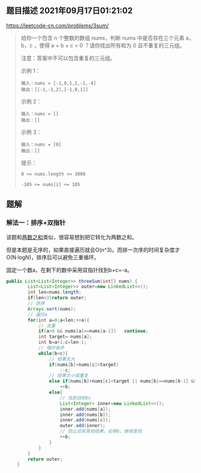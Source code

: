 ## 题目描述	2021年09月17日01:21:02

https://leetcode-cn.com/problems/3sum/

>   给你一个包含 n 个整数的数组 nums，判断 nums 中是否存在三个元素 a，b，c ，使得 a + b + c = 0 ？请你找出所有和为 0 且不重复的三元组。
>
>   注意：答案中不可以包含重复的三元组。
>
>    
>
>   示例 1：
>
>   ```
>   输入：nums = [-1,0,1,2,-1,-4]
>   输出：[[-1,-1,2],[-1,0,1]]
>   ```
>
>   示例 2：
>
>   ```
>   输入：nums = []
>   输出：[]
>   ```
>
>   示例 3：
>
>   ```
>   输入：nums = [0]
>   输出：[]
>   ```
>
>
>   提示：
>
>   `0 <= nums.length <= 3000`
>
>   `-105 <= nums[i] <= 105`

## 题解

### 解法一：排序+双指针

该题和[两数之和](1、两数之和-数组-哈希表.md)类似，很容易想到把它转化为两数之和。

但是本题是无序的，如果直接遍历就会O(n\^3)。而排一次序的时间复杂度才O(N·logN)，排序后可以避免三重循环。

固定一个数a，在剩下的数中采用双指针找到b+c=-a。

```java
public List<List<Integer>> threeSum(int[] nums) {
        List<List<Integer>> outer=new LinkedList<>();
        int len=nums.length;
        if(len<3)return outer;
        // 排序
        Arrays.sort(nums);
        // 遍历a
        for(int a=0;a<len;++a){
            // 去重
            if(a>0 && nums[a]==nums[a-1])   continue;
            int target=-nums[a];
            int b=a+1,c=len-1;
            // 循环条件
            while(b<c){
                // 结果太大
                if(nums[b]+nums[c]>target)
                    --c;
                // 结果太小或重复
                else if(nums[b]+nums[c]<target || nums[b]==nums[b-1] && b>a+1)
                    ++b;
                else{
                    // 找到目标bc
                    List<Integer> inner=new LinkedList<>();
                    inner.add(nums[a]);
                    inner.add(nums[b]);
                    inner.add(nums[c]);
                    outer.add(inner);
                    // 防止还有其他结果，右移b，继续查找
                    ++b;
                }
            }
        }
        return outer;
    }
```

